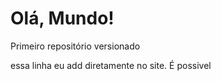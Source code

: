 # Olá, Mundo!
 Primeiro repositório versionado
 
 essa linha eu add diretamente no site. É possivel
